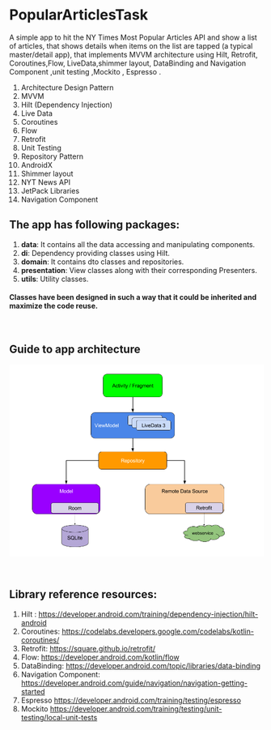 # PopularArticlesTask

A simple app to hit the NY Times Most Popular Articles API and show a list of articles, that shows details when items on the list are tapped
(a typical master/detail app), that implements MVVM architecture using Hilt, Retrofit, Coroutines,Flow, LiveData,shimmer layout,
DataBinding and Navigation Component ,unit testing ,Mockito , Espresso .

 1. Architecture Design Pattern
 2. MVVM
 2. Hilt (Dependency Injection)
 3. Live Data
 4. Coroutines
 5. Flow
 5. Retrofit
 6. Unit Testing
 7. Repository Pattern
 8. AndroidX
 9. Shimmer layout
 10. NYT News API
 11. JetPack Libraries
 12. Navigation Component

## The app has following packages:
1. **data**: It contains all the data accessing and manipulating components.
2. **di**: Dependency providing classes using Hilt.
3. **domain**: It contains dto classes and repositories.
4. **presentation**: View classes along with their corresponding Presenters.
5. **utils**: Utility classes.
#### Classes have been designed in such a way that it could be inherited and maximize the code reuse.
<br>


## Guide to app architecture
<p align="center">
    <img src="architecture.png"/>
</p>
<br>

## Library reference resources:
1. Hilt : https://developer.android.com/training/dependency-injection/hilt-android
2. Coroutines: https://codelabs.developers.google.com/codelabs/kotlin-coroutines/
3. Retrofit: https://square.github.io/retrofit/
4. Flow: https://developer.android.com/kotlin/flow
5. DataBinding: https://developer.android.com/topic/libraries/data-binding
6. Navigation Component: https://developer.android.com/guide/navigation/navigation-getting-started
7. Espresso https://developer.android.com/training/testing/espresso
8. Mockito https://developer.android.com/training/testing/unit-testing/local-unit-tests
<br>


